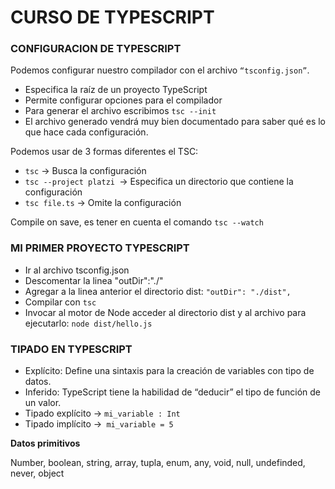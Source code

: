 # CURSO DE TYPESCRIPT

### CONFIGURACION DE TYPESCRIPT
Podemos configurar nuestro compilador con el archivo `“tsconfig.json”`.

- Especifica la raíz de un proyecto TypeScript
- Permite configurar opciones para el compilador
- Para generar el archivo escribimos `tsc --init`
- El archivo generado vendrá muy bien documentado para saber qué es lo que hace cada configuración.

Podemos usar de 3 formas diferentes el TSC:

- `tsc` -> Busca la configuración
- `tsc --project platzi `-> Especifica un directorio que contiene la configuración
- `tsc file.ts` -> Omite la configuración

Compile on save, es tener en cuenta el comando `tsc --watch`

### MI PRIMER PROYECTO TYPESCRIPT

- Ir al archivo tsconfig.json
- Descomentar la linea "outDir":"./"
- Agregar a la linea anterior el directorio dist: `"outDir": "./dist",`
- Compilar con `tsc`
- Invocar al motor de Node acceder al directorio dist y al archivo para ejecutarlo: `node dist/hello.js`

### TIPADO EN TYPESCRIPT

- Explícito: Define una sintaxis para la creación de variables con tipo de datos.
- Inferido: TypeScript tiene la habilidad de “deducir” el tipo de función de un valor.
- Tipado explícito -> `mi_variable : Int`
- Tipado implícito ->` mi_variable = 5`

**Datos primitivos**

Number, boolean, string, array, tupla, enum, any, void, null, undefinded, never, object